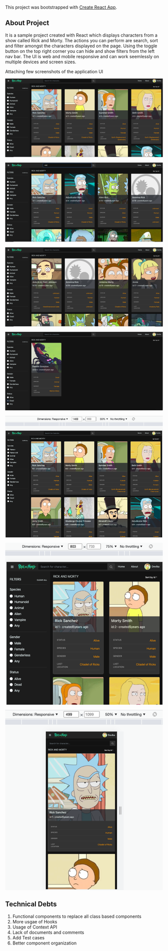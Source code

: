 This project was bootstrapped with [Create React App](https://github.com/facebook/create-react-app).

## About Project 

It is a sample project created with React which displays characters from a show called Rick and Morty. 
The actions you can perform are search, sort and filter amongst the characters displayed on the page. 
Using the toggle button on the top right corner you can hide and show filters from the left nav bar. 
The UI is web and mobile responsive and can work seemlessly on multiple devices and screen sizes. 

Attaching few screenshots of the application UI 

![Home Screen](src/assets/images/application/screen1.png?raw=true "Home Screen")

![Search Results](src/assets/images/application/search-results.png?raw=true "Search Results")

![Sort Results](src/assets/images/application/sort-results.png?raw=true "Sort Results")

![Filter Results](src/assets/images/application/filter-results.png?raw=true "Filter Results")

![Responsive screen 1 ](src/assets/images/application/responsive-1.png?raw=true "Responsive screen 1")

![Responsive screen 2](src/assets/images/application/responsive-2.png?raw=true "Responsive screen 2")

![Responsive screen 3](src/assets/images/application/responsive-3.png?raw=true "Responsive screen 3")



## Technical Debts 

1. Functional components to replace all class based components
2. More usgae of Hooks
3. Usage of Context API
4. Lack of documents and comments 
5. Add Test cases
6. Better component organization 
